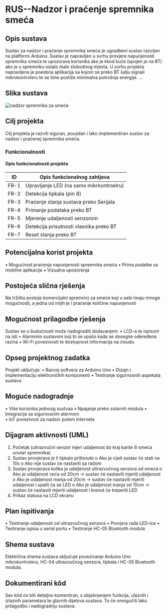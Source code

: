 # RUS--Nadzor i praćenje spremnika smeća
## Opis sustava
Sustav za nadzor i praćenje spremnika smeća je ugradbeni sustav razvijen na platformi Arduino. Sustav je napravljen u svrhu provjere napunjenosti spremnika smeća te upozorava korisnika ako je kkod kuće (spojen je na BT) ako je u spremniku ostalo malo slobodnog mjesta. U svrhu projekta napravljena je poesbna aplikacija sa kojom se preko BT šalju signali mikrokontroleru te se time postiže minimalna potrošnja energije.
...

## Slika sustava
![nadzor spremnika za smeće](https://wokwi.com/projects/new/arduino-uno)

## Cilj projekta
Cilj projekta je razviti siguran, pouzdan i lako implementiran sustav za nadzor i praćenej spremnika smeća.
###  Funkcionalnosti

#### Opis funkcionalnosti projekta

| ID    | Opis funkcionalnog zahtjeva                |
|-------|--------------------------------------------|
| FR-1  | Upravljanje LED (na samo mikrkontroelru)   | 
| FR-2  | Detekcija  tipkala (pin 8)                 |
| FR-3  | Praćenje stanja sustava preko Serijala     |
| FR-4  | Primanje podataka preko BT                 |
| FR-5  | Mjerenje udaljenosti senzorom	             |
| FR-6  | Detekcija prisutnosti vlasnika preko BT    |
| FR-7  | Reset stanja preko BT                      |

## Potencijalna korist projekta
•	Mogućnost praćenja napunjenosti spremnika smeća
•	Prima podatke sa mobilne aplikacije
•	Vizualna upozorenja

## Postojeća slična rješenja
Na tržištu postoje komercijalni spremnici za smeće koji u sebi imaju mnoge mogućnosti, a jedna od nnjih je i praćenje količine napunjenosti

## Mogućnost prilagodbe rješenja
Sustav se u budućnosti može nadograditi dodavanjem:
•	LCD-a te ispisom na isti
•	Alarmnim sustavom koji bi se upalio kada se dosegne odeređena razina
•	Wi-Fi povezivosti te dostupnost informacija na cloudu
## Opseg projektnog zadatka
Projekt uključuje:
•	Razvoj softvera za Arduino Uno
•	Dizajn i implementaciju elektroničkih komponenti
•	Testiranje sigurnosnih aspekata sustava
## Moguće nadogradnje
•	Više korisnika jednosg sustvaa
•	Npajanje preko solarnih modula
•	Integracija sa sigurnosnim alarmom<br>
•	IoT povezivost za nadzor putem interneta<br>

## Dijagram aktivnosti (UML)
1.	Početak (ultrazvučni senzor mjeri udaljenost do kraj kante ili smeća unutar spremnika)
2.	Sustav provjerava je li tipkalo pritisnuto
   o	Ako je cijeli sustav će stati na 10s
   o	Ako nije sustav će nastaviti sa radom
4.	Sustav provjerava kolika je udaljenost ultrazvučnog senzora od smeća
o	Ako je udaljenost veća od 20cm → sustav će nastaviti mjeriti udaljenost
o	Ako je udaljenost manja od 20cm → sustav će nastaviti mjeriti udaljenost i upalit će se LED 
o	Ako je udaljenost manja od 10cm → sustav će nastaviti mjeriti udaljenost i krenut će treperiti LED 
5.	Prikaz statusa na LCD ekranu<br>

## Plan ispitivanja
•	Testiranje udaljenosti od ultrazvučnog senzora
•	Provjera rada LED-ice
•	Testiranje ispisa u serial portu
•	Testiranje HC-05 Bluetooth modula
## Shema sustava
Električna shema sustava uključuje povezivanje Arduino Uno mikrokontrolera, HC-04 ultrazvučnog senzora, tipkala i HC-05 Bluetooth modula.
## Dokumentirani kôd
Sav kôd će biti detaljno komentiran, s objašnjenjem funkcija, ulaznih i izlaznih parametara te glavnih dijelova sustava. To će omogućiti laku prilagodbu i nadogradnju sustava.


